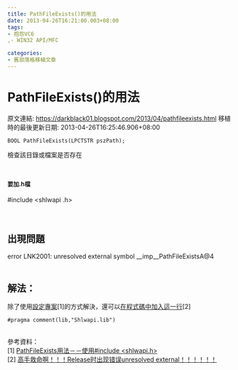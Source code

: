 ```yaml
---
title: PathFileExists()的用法
date: 2013-04-26T16:21:00.003+08:00
tags: 
- 抱怨VC6
,- WIN32 API/MFC

categories:
- 舊部落格移植文章
---
```


# PathFileExists()的用法

原文連結: https://darkblack01.blogspot.com/2013/04/pathfileexists.html
移植時的最後更新日期: 2013-04-26T16:25:46.906+08:00

<pre class="prettyprint"><code class="language-cpp">BOOL PathFileExists(LPCTSTR pszPath);</code></pre>檢查該目錄或檔案是否存在<br /><br /><h2><span style="font-size: small;">要加.h檔</span></h2>#include &lt;shlwapi .h&gt;<br /><br /><br /><h2>出現問題</h2>error LNK2001: unresolved external symbol __imp__PathFileExistsA@4<br /><br /><h2>解法：</h2>除了使用<a href="http://www.cnblogs.com/joeblackzqq/archive/2010/11/09/1872309.html">設定專案</a>[1]的方式解決，還可以<a href="http://bbs.csdn.net/topics/60516357">在程式碼中加入這一行</a>[2] <br /><pre class="prettyprint"><code class="language-cpp">#pragma comment(lib,"Shlwapi.lib")</code></pre><br />參考資料：<br />[1]&nbsp;<a href="http://www.cnblogs.com/joeblackzqq/archive/2010/11/09/1872309.html">PathFileExists用法－－使用#include &lt;shlwapi.h&gt;</a><br />[2]&nbsp;<a href="http://bbs.csdn.net/topics/60516357">高手救命啊！！！Release时出现错误unresolved external！！！！！！</a>
